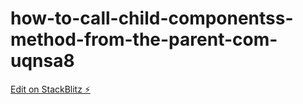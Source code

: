 # how-to-call-child-componentss-method-from-the-parent-com-uqnsa8

[Edit on StackBlitz ⚡️](https://stackblitz.com/edit/how-to-call-child-componentss-method-from-the-parent-com-uqnsa8)